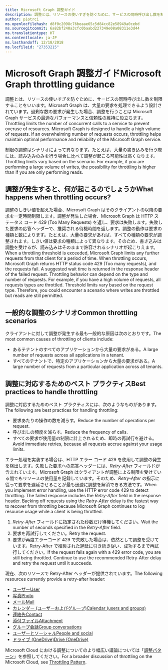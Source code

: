```yaml
---
title: Microsoft Graph 調整ガイド
description: 調整とは、リソースの使いすぎを防ぐために、サービスの同時呼び出し数を制限することをいいます。Microsoft Graph は、大量の要求を処理できるよう設計されています。過剰な数の要求が発生した場合、調整を行うことは Microsoft Graph サービスの最適なパフォーマンスと信頼性の維持に役立ちます。
author: piotrci
ms.openlocfilehash: d8f0c2098c76beaae65c5d84cc82e58949a0cebd
ms.sourcegitcommit: 6a82bf240a3cfc0baabd227349e08a08311e3d44
ms.translationtype: HT
ms.contentlocale: ja-JP
ms.lasthandoff: 12/18/2018
ms.locfileid: "27353215"
---
```

# <a name="microsoft-graph-throttling-guidance"></a><span data-ttu-id="fd184-105">Microsoft Graph 調整ガイド</span><span class="sxs-lookup"><span data-stu-id="fd184-105">Microsoft Graph throttling guidance</span></span>


<span data-ttu-id="fd184-p102">調整とは、リソースの使いすぎを防ぐために、サービスの同時呼び出し数を制限することをいいます。Microsoft Graph は、大量の要求を処理できるよう設計されています。過剰な数の要求が発生した場合、調整を行うことは Microsoft Graph サービスの最適なパフォーマンスと信頼性の維持に役立ちます。</span><span class="sxs-lookup"><span data-stu-id="fd184-p102">Throttling limits the number of concurrent calls to a service to prevent overuse of resources. Microsoft Graph is designed to handle a high volume of requests. If an overwhelming number of requests occurs, throttling helps maintain optimal performance and reliability of the Microsoft Graph service.</span></span>

<span data-ttu-id="fd184-p103">制限の調整はシナリオによって異なります。たとえば、大量の書き込みを行う際には、読み込みのみを行う場合に比べて調整が起こる可能性は高くなります。</span><span class="sxs-lookup"><span data-stu-id="fd184-p103">Throttling limits vary based on the scenario. For example, if you are performing a large volume of writes, the possibility for throttling is higher than if you are only performing reads.</span></span>

## <a name="what-happens-when-throttling-occurs"></a><span data-ttu-id="fd184-111">調整が発生すると、何が起こるのでしょうか</span><span class="sxs-lookup"><span data-stu-id="fd184-111">What happens when throttling occurs?</span></span>

<span data-ttu-id="fd184-p104">調整のしきい値を超えた場合、Microsoft Graph はそのクライアントの以降の要求を一定時間制限します。調整が発生した場合、Microsoft Graph は HTTP ステータス コード 429 (Too Many Requests) を返し、要求は失敗します。失敗した要求の応答ヘッダーで、推奨される待機時間を返します。調整の動作は要求の種類と数によります。たとえば、大量の要求があれば、すべての種類の要求が調整されます。しきい値は要求の種類によって異なります。そのため、書き込みは調整を受けるが、読み込みはそのままで許容されるシナリオが起こりえます。</span><span class="sxs-lookup"><span data-stu-id="fd184-p104">When a throttling threshold is exceeded, Microsoft Graph limits any further requests from that client for a period of time. When throttling occurs, Microsoft Graph returns HTTP status code 429 (Too many requests), and the requests fail. A suggested wait time is returned in the response header of the failed request. Throttling behavior can depend on the type and number of requests. For example, if you have a high volume of requests, all requests types are throttled. Threshold limits vary based on the request type. Therefore, you could encounter a scenario where writes are throttled but reads are still permitted.</span></span> 

## <a name="common-throttling-scenarios"></a><span data-ttu-id="fd184-119">一般的な調整のシナリオ</span><span class="sxs-lookup"><span data-stu-id="fd184-119">Common throttling scenarios</span></span>

<span data-ttu-id="fd184-120">クライアントに対して調整が発生する最も一般的な原因は次のとおりです。</span><span class="sxs-lookup"><span data-stu-id="fd184-120">The most common causes of throttling of clients include:</span></span>

* <span data-ttu-id="fd184-121">あるテナントのすべてのアプリケーションから大量の要求がある。</span><span class="sxs-lookup"><span data-stu-id="fd184-121">A large number of requests across all applications in a tenant.</span></span>
* <span data-ttu-id="fd184-122">すべてのテナントで、特定のアプリケーションから大量の要求がある。</span><span class="sxs-lookup"><span data-stu-id="fd184-122">A large number of requests from a particular application across all tenants.</span></span>

## <a name="best-practices-to-handle-throttling"></a><span data-ttu-id="fd184-123">調整に対応するためのベスト プラクティス</span><span class="sxs-lookup"><span data-stu-id="fd184-123">Best practices to handle throttling</span></span>

<span data-ttu-id="fd184-124">調整に対応するためのベスト プラクティスには、次のようなものがあります。</span><span class="sxs-lookup"><span data-stu-id="fd184-124">The following are best practices for handling throttling:</span></span>

* <span data-ttu-id="fd184-125">要求あたりの操作の数を減らす。</span><span class="sxs-lookup"><span data-stu-id="fd184-125">Reduce the number of operations per request.</span></span>
* <span data-ttu-id="fd184-126">呼び出しの頻度を減らす。</span><span class="sxs-lookup"><span data-stu-id="fd184-126">Reduce the frequency of calls.</span></span>
* <span data-ttu-id="fd184-127">すべての要求が使用量の制限に計上されるため、即時の再試行を避ける。</span><span class="sxs-lookup"><span data-stu-id="fd184-127">Avoid immediate retries, because all requests accrue against your usage limits.</span></span>

<span data-ttu-id="fd184-p105">エラー処理を実装する場合は、HTTP エラー コード 429 を使用して調整の発生を検出します。失敗した要求への応答ヘッダーには、*Retry-After* フィールドが含まれています。Microsoft Graph はクライアントが調整による制限を受けている間でもリソースの使用量を記録しています。そのため、*Retry-After* の指示に従って要求を遅延させることが最も迅速に調整を解消できる方法です。</span><span class="sxs-lookup"><span data-stu-id="fd184-p105">When you implement error handling, use the HTTP error code 429 to detect throttling. The failed response includes the *Retry-After* field in the response header. Backing off requests using the *Retry-After* delay is the fastest way to recover from throttling because Microsoft Graph continues to log resource usage while a client is being throttled.</span></span>

1. <span data-ttu-id="fd184-131">*Retry-After* フィールドに指定された秒数だけ待機してください。</span><span class="sxs-lookup"><span data-stu-id="fd184-131">Wait the number of seconds specified in the *Retry-After* field.</span></span>
2. <span data-ttu-id="fd184-132">要求を再試行してください。</span><span class="sxs-lookup"><span data-stu-id="fd184-132">Retry the request.</span></span>
3. <span data-ttu-id="fd184-p106">要求が再度エラーコード 429 で失敗した場合は、依然として調整を受けています。Retry-After で推奨された遅延に引き続き従い、成功するまで再試行してください。</span><span class="sxs-lookup"><span data-stu-id="fd184-p106">If the request fails again with a 429 error code, you are still being throttled. Continue to use the recommended Retry-After delay and retry the request until it succeeds.</span></span>

<span data-ttu-id="fd184-135">現在、次のリソースで Retry-After ヘッダーが提供されています。</span><span class="sxs-lookup"><span data-stu-id="fd184-135">The following resources currently provide a retry-after header:</span></span>
- [<span data-ttu-id="fd184-136">ユーザー</span><span class="sxs-lookup"><span data-stu-id="fd184-136">User</span></span>](/graph/api/resources/user?view=graph-rest-1.0)
- [<span data-ttu-id="fd184-137">写真</span><span class="sxs-lookup"><span data-stu-id="fd184-137">Photo</span></span>](/graph/api/resources/profilephoto?view=graph-rest-1.0)
- [<span data-ttu-id="fd184-138">メール</span><span class="sxs-lookup"><span data-stu-id="fd184-138">Mail</span></span>](/graph/api/resources/message?view=graph-rest-1.0)
- [<span data-ttu-id="fd184-139">カレンダー (ユーザーおよびグループ)</span><span class="sxs-lookup"><span data-stu-id="fd184-139">Calendar (users and groups)</span></span>](/graph/api/resources/event?view=graph-rest-1.0)
- [<span data-ttu-id="fd184-140">連絡先</span><span class="sxs-lookup"><span data-stu-id="fd184-140">Contact</span></span>](/graph/api/resources/contact?view=graph-rest-1.0)
- [<span data-ttu-id="fd184-141">添付ファイル</span><span class="sxs-lookup"><span data-stu-id="fd184-141">Attachment</span></span>](/graph/api/resources/attachment?view=graph-rest-1.0)
- [<span data-ttu-id="fd184-142">グループ会話</span><span class="sxs-lookup"><span data-stu-id="fd184-142">Group conversations</span></span>](/graph/api/resources/conversation?view=graph-rest-1.0)
- [<span data-ttu-id="fd184-143">ユーザーとソーシャル</span><span class="sxs-lookup"><span data-stu-id="fd184-143">People and social</span></span>](/graph/api/resources/social-overview?view=graph-rest-beta)
- [<span data-ttu-id="fd184-144">ドライブ (OneDrive)</span><span class="sxs-lookup"><span data-stu-id="fd184-144">Drive (OneDrive)</span></span>](/graph/api/resources/drive?view=graph-rest-1.0)

<span data-ttu-id="fd184-145">Microsoft Cloud における調整についてのより幅広い議論については「[調整パターン](https://msdn.microsoft.com/library/office/dn589798.aspx)」を参照してください。</span><span class="sxs-lookup"><span data-stu-id="fd184-145">For a broader discussion of throttling on the Microsoft Cloud, see [Throttling Pattern](https://msdn.microsoft.com/library/office/dn589798.aspx).</span></span>
